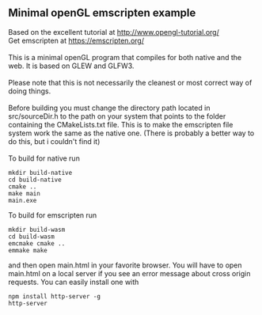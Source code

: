 <h2>
Minimal openGL emscripten example
</h2>
Based on the excellent tutorial at 
<a href="http://www.opengl-tutorial.org/">http://www.opengl-tutorial.org/</a>
<br>
Get emscripten at <a href="https://emscripten.org/">https://emscripten.org/</a>
<br>
<br>
This is a minimal openGL program that compiles for both native and the web. It is based on GLEW and GLFW3.
<br>
<br>
Please note that this is not necessarily the cleanest or most correct way of doing things.
<br>
<br>
Before building you must change the directory path located in src/sourceDir.h to the path on your system that points to the folder containing the CMakeLists.txt file.
This is to make the emscripten file system work the same as the native one. (There is probably a better way to do this, but i couldn't find it)
<br>
<br>
To build for native run

```commandline
mkdir build-native
cd build-native
cmake ..
make main
main.exe
```
 
To build for emscripten run

```commandline
mkdir build-wasm
cd build-wasm
emcmake cmake ..
emmake make
```
and then open main.html in your favorite browser. 
You will have to open main.html on a local server if you see an error message about cross origin requests. You can easily install one with 

```commandline
npm install http-server -g
http-server
```


